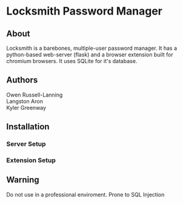 # Locksmith Password Manager
## About
Locksmith is a barebones, multiple-user password manager. It has a python-based web-server (flask) and a browser extension built for chromium browsers. It uses SQLite for it's database.

## Authors
Owen Russell-Lanning\
Langston Aron\
Kyler Greenway

## Installation
### Server Setup

### Extension Setup

## Warning
Do not use in a professional enviroment. Prone to SQL Injection



